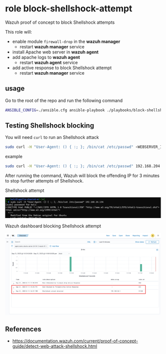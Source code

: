 # role block-shellshock-attempt

Wazuh proof of concept to block Shellshock attempts

This role will:
- enable module `firewall-drop` in the **wazuh manager**
  - restart **wazuh manager** service
- install Apache web server in **wazuh agent**
- add apache logs to **wazuh agent**
  - restart **wazuh agent** service
- add active response to block Shellshock attempt
  - restart **wazuh manager** service

## usage

Go to the root of the repo and run the following command

```bash
ANSIBLE_CONFIG=./ansible.cfg ansible-playbook ./playbooks/block-shellshock-attempt.yaml
```

## Testing Shellshock blocking

You will need `curl` to run an Shellshock attack

```bash
sudo curl -H "User-Agent: () { :; }; /bin/cat /etc/passwd" <WEBSERVER_IP_ADDRESS>
```

example

```bash
sudo curl -H "User-Agent: () { :; }; /bin/cat /etc/passwd" 192.168.204.128
```

After running the command, Wazuh will block the offending IP for 3 minutes to stop further attempts of Shellshock.

Shellshock attempt

![Shellshock attempt](../../assets/images/block-shellshock-attempt.png)

Wazuh dashboard blocking Shellshock attempt

![Wazuh dashboard blocking Shellshock attempt](../../assets/images/block-Shellshock-Wazuh-daskboard.png)

## References

- https://documentation.wazuh.com/current/proof-of-concept-guide/detect-web-attack-shellshock.html
